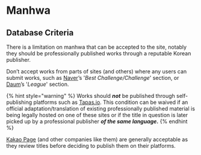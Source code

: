 # Manhwa

## Database Criteria

There is a limitation on manhwa that can be accepted to the site, notably they should be professionally published works through a reputable Korean publisher.

Don’t accept works from parts of sites \(and others\) where any users can submit works, such as [Naver](https://comic.naver.com/)’s '_Best Challenge/Challenge_' section, or [Daum](http://webtoon.daum.net/)’s '_League_' section.

{% hint style="warning" %}
Works should _**not**_ be published through self-publishing platforms such as [Tapas.io](http://Tapas.io). This condition can be waived if an official adaptation/translation of existing professionally published material is being legally hosted on one of these sites or if the title in question is later picked up by a professional publisher _**of the same language.**_
{% endhint %}

[Kakao Page](https://page.kakao.com/main) \(and other companies like them\) are generally acceptable as they review titles before deciding to publish them on their platforms.

